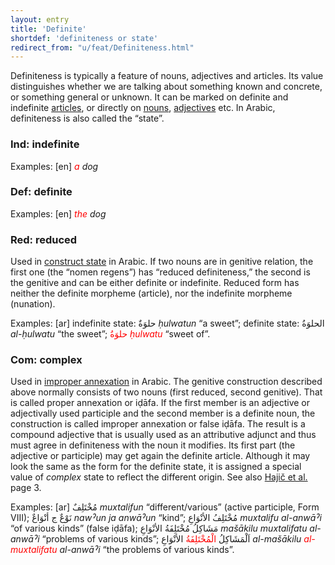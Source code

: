 ```yaml
---
layout: entry
title: 'Definite'
shortdef: 'definiteness or state'
redirect_from: "u/feat/Definiteness.html"
---
```


Definiteness is
typically a feature of nouns, adjectives and articles. Its value
distinguishes whether we are talking about something known and
concrete, or something general or unknown. It can be marked on
definite and indefinite [articles](u-pos/DET), or directly on
[nouns](u-pos/NOUN), [adjectives](u-pos/ADJ) etc.
In Arabic, definiteness is also called
the &ldquo;state&rdquo;.

### Ind: indefinite

Examples: [en]
<span style='color: red'><I>a</I></span><I>
dog</I>

### Def: definite

Examples: [en]
<span style='color: red'><I>the</I></span><I>
dog</I>

### Red: reduced

Used
in <A HREF="http://en.wikipedia.org/wiki/Status_constructus">construct
state</A> in
Arabic. If two nouns are in genitive relation, the first one (the
&ldquo;nomen regens&rdquo;) has &ldquo;reduced definiteness,&rdquo;
the second is the genitive and can be either definite or indefinite.
Reduced form has neither the definite morpheme (article), nor the
indefinite morpheme (nunation).

Examples:
[ar]
indefinite state: حلوَةٌ
<EM>ḥulwatun</EM>
&ldquo;a sweet&rdquo;; definite state: الحلوَةُ
<EM>al-ḥulwatu</EM>
&ldquo;the sweet&rdquo;; <span style='color: red'>حلوَةُ
</span><EM><span style='color: red'>ḥulwatu</span></EM>
&ldquo;sweet of&rdquo;.

### Com: complex

Used in
<A HREF="http://books.google.cz/books?id=rs3hzfgj3hoC&amp;pg=PA131&amp;lpg=PA131&amp;dq=arabic+improper+annexation&amp;source=bl&amp;ots=d6gGCpprOX&amp;sig=3G6YkRZsIy_EL0OCEh7_V7qqnlE&amp;hl=cs&amp;ei=ZasDTuLhGc_vsgaLlcyeDg&amp;sa=X&amp;oi=book_result&amp;ct=result&amp;resnum=2&amp;ved=0CB4Q6AEwAQ#v=onepage&amp;q=arabic%20improper%20annexation&amp;f=false">improper
annexation</A> in
Arabic. The genitive construction described above normally consists
of two nouns (first reduced, second genitive). That is called proper
annexation or iḍāfa. If the first member is an adjective
or adjectivally used participle and the second member is a definite
noun, the construction is called improper annexation or false iḍāfa.
The result is a compound adjective that is usually used as an
attributive adjunct and thus must agree in definiteness with the noun
it modifies. Its first part (the adjective or participle) may get
again the definite article. Although it may look the same as the form
for the definite state, it is assigned a special value of <EM>complex</EM>
state to reflect the different origin. See also <A HREF="http://ufal.mff.cuni.cz/padt/PADT_1.0/docs/papers/2004-nemlar-padt.pdf">Hajič
et al.</A> page
3.

Examples:
[ar] مُخْتَلِفٌ
<EM>muxtalifun</EM>
&ldquo;different/various&rdquo; (active participle, Form VIII);
نَوْعٌ
ج أنْوَاعٌ
<EM>nawˀun
ja anwāˀun</EM>
&ldquo;kind&rdquo;; مُخْتَلِفُ
الأنْوَاعِ
<EM>muxtalifu
al-anwāˀi</EM>
&ldquo;of various kinds&rdquo; (false iḍāfa); مَشَاكِلُ
مُخْتَلِفَةُ
الأنْوَاعِ
<EM>mašākilu
muxtalifatu al-anwāˀi</EM>
&ldquo;problems of various kinds&rdquo;; اَلْمَشَاكِلُ
<span style='color: red'>الْمُخْتَلِفَةُ</span>
الأنْوَاعِ
<EM>al-mašākilu
</EM><EM><span style='color: red'>al-muxtalifatu</span></EM><EM>
al-anwāˀi</EM>
&ldquo;the problems of various kinds&rdquo;.
